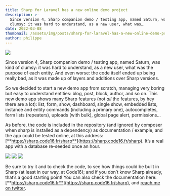 ```yaml
---
title: Sharp for Laravel has a new online demo project
description: >-
  Since version 4, Sharp companion demo / testing app, named Saturn, was kind of
  clumsy: it was hard to understand, as a new user, what was…
date: 2022-03-08
thumbnail: /assets/img/posts/sharp-for-laravel-has-a-new-online-demo-project/thumbnail.png
author: philippe
---
```


![](/assets/img/posts/sharp-for-laravel-has-a-new-online-demo-project/thumbnail.png)

Since version 4, Sharp companion demo / testing app, named Saturn, was kind of clumsy: it was hard to understand, as a new user, what was the purpose of each entity. And even worse: the code itself ended up being really bad, as it was made up of layers and additions over Sharp versions.

So we decided to start a new demo app from scratch, managing very boring but easy to understand entities: blog, post, block, author, and so on. This new demo app shows many Sharp features (not _all_ the features, by hey there are a lot): list, form, show, dashboard, single show, embedded lists, instance and entity commands (including a primary one), autocompletes, form lists (repeaters), uploads (with bulk), global page alert, permissions…

As before, the code is included in the repository (and ignored by composer when sharp is installed as a dependency) as documentation / example, and the app could be tested online, at this address: [**https://sharp.code16.fr/sharp**](https://sharp.code16.fr/sharp). It’s a real app with a database re-seeded once an hour.

![](/assets/img/posts/sharp-for-laravel-has-a-new-online-demo-project/1_XFdiLXq-Ik4AB9JJtxn8yw.png)
![](/assets/img/posts/sharp-for-laravel-has-a-new-online-demo-project/1_0iOuFoB42jPT7EqC6zBQjQ.png)
![](/assets/img/posts/sharp-for-laravel-has-a-new-online-demo-project/1_2UrWt-_q2Z3dwBuxBTVg1w.png)

Be sure to try it and to check the code, to see how things could be built in Sharp (at least in our way, at Code16); and if you don’t know Sharp already, that’s a good starting point! You can also check the documentation here: [**https://sharp.code16.fr**](https://sharp.code16.fr/sharp), and [reach me on twitter](https://twitter.com/dvlpp).
